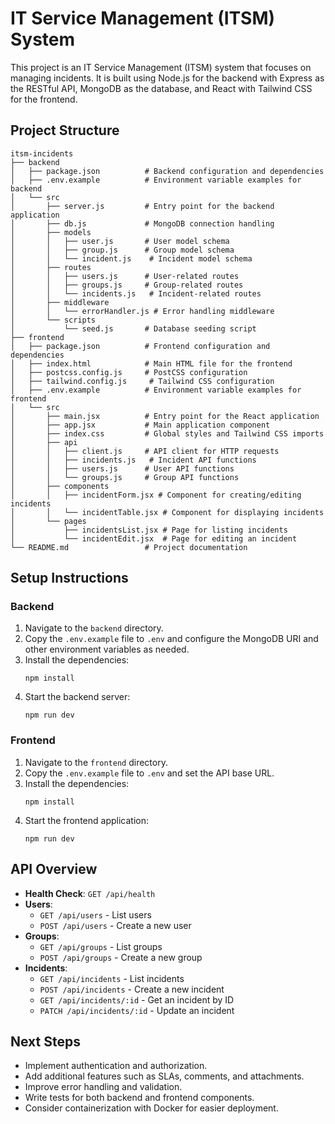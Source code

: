 # IT Service Management (ITSM) System

This project is an IT Service Management (ITSM) system that focuses on managing incidents. It is built using Node.js for the backend with Express as the RESTful API, MongoDB as the database, and React with Tailwind CSS for the frontend.

## Project Structure

```
itsm-incidents
├── backend
│   ├── package.json          # Backend configuration and dependencies
│   ├── .env.example          # Environment variable examples for backend
│   └── src
│       ├── server.js         # Entry point for the backend application
│       ├── db.js             # MongoDB connection handling
│       ├── models
│       │   ├── user.js       # User model schema
│       │   ├── group.js      # Group model schema
│       │   └── incident.js    # Incident model schema
│       ├── routes
│       │   ├── users.js      # User-related routes
│       │   ├── groups.js     # Group-related routes
│       │   └── incidents.js   # Incident-related routes
│       ├── middleware
│       │   └── errorHandler.js # Error handling middleware
│       └── scripts
│           └── seed.js       # Database seeding script
├── frontend
│   ├── package.json          # Frontend configuration and dependencies
│   ├── index.html            # Main HTML file for the frontend
│   ├── postcss.config.js     # PostCSS configuration
│   ├── tailwind.config.js     # Tailwind CSS configuration
│   ├── .env.example          # Environment variable examples for frontend
│   └── src
│       ├── main.jsx          # Entry point for the React application
│       ├── app.jsx           # Main application component
│       ├── index.css         # Global styles and Tailwind CSS imports
│       ├── api
│       │   ├── client.js     # API client for HTTP requests
│       │   ├── incidents.js   # Incident API functions
│       │   ├── users.js      # User API functions
│       │   └── groups.js     # Group API functions
│       ├── components
│       │   ├── incidentForm.jsx # Component for creating/editing incidents
│       │   └── incidentTable.jsx # Component for displaying incidents
│       └── pages
│           ├── incidentsList.jsx # Page for listing incidents
│           └── incidentEdit.jsx  # Page for editing an incident
└── README.md                 # Project documentation
```

## Setup Instructions

### Backend

1. Navigate to the `backend` directory.
2. Copy the `.env.example` file to `.env` and configure the MongoDB URI and other environment variables as needed.
3. Install the dependencies:
   ```
   npm install
   ```
4. Start the backend server:
   ```
   npm run dev
   ```

### Frontend

1. Navigate to the `frontend` directory.
2. Copy the `.env.example` file to `.env` and set the API base URL.
3. Install the dependencies:
   ```
   npm install
   ```
4. Start the frontend application:
   ```
   npm run dev
   ```

## API Overview

- **Health Check**: `GET /api/health`
- **Users**:
  - `GET /api/users` - List users
  - `POST /api/users` - Create a new user
- **Groups**:
  - `GET /api/groups` - List groups
  - `POST /api/groups` - Create a new group
- **Incidents**:
  - `GET /api/incidents` - List incidents
  - `POST /api/incidents` - Create a new incident
  - `GET /api/incidents/:id` - Get an incident by ID
  - `PATCH /api/incidents/:id` - Update an incident

## Next Steps

- Implement authentication and authorization.
- Add additional features such as SLAs, comments, and attachments.
- Improve error handling and validation.
- Write tests for both backend and frontend components.
- Consider containerization with Docker for easier deployment.